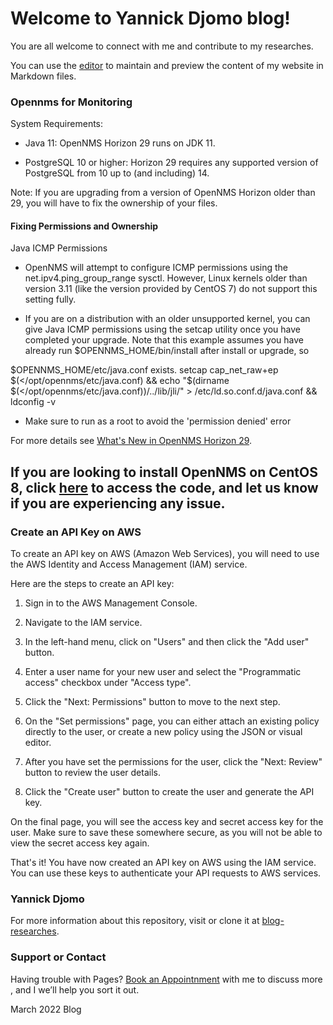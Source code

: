 # Welcome to Yannick Djomo blog!

You are all welcome to connect with me and contribute to my researches.

You can use the [editor](https://github.com/franckya/blog-researches/edit/gh-pages/index.md) to maintain and preview the content of my website in Markdown files.

### Opennms for Monitoring

System Requirements: 

- Java 11: OpenNMS Horizon 29 runs on JDK 11.

- PostgreSQL 10 or higher: Horizon 29 requires any supported version of PostgreSQL from 10 up to (and including) 14.

Note: If you are upgrading from a version of OpenNMS Horizon older than 29, you will have to fix the ownership of your files.

#### Fixing Permissions and Ownership

Java ICMP Permissions

- OpenNMS will attempt to configure ICMP permissions using the net.ipv4.ping_group_range sysctl. However, Linux kernels older than version 3.11 (like the version provided by CentOS 7) do not support this setting fully.

- If you are on a distribution with an older unsupported kernel, you can give Java ICMP permissions using the setcap utility once you have completed your upgrade. Note that this example assumes you have already run $OPENNMS_HOME/bin/install after install or upgrade, so

$OPENNMS_HOME/etc/java.conf exists.
setcap cap_net_raw+ep $(</opt/opennms/etc/java.conf) && echo "$(dirname $(</opt/opennms/etc/java.conf))/../lib/jli/" > /etc/ld.so.conf.d/java.conf && ldconfig -v

- Make sure to run as a root to avoid the 'permission denied' error

For more details see [What's New in OpenNMS Horizon 29](https://docs.opennms.com/horizon/29/releasenotes/whatsnew.html).


## If you are looking to install OpenNMS on CentOS 8, click [here](https://franckya.github.io/openNMS/) to access the code, and let us know if you are experiencing any issue. 

### Create an API Key on AWS

To create an API key on AWS (Amazon Web Services), you will need to use the AWS Identity and Access Management (IAM) service.

Here are the steps to create an API key:

1. Sign in to the AWS Management Console.

2. Navigate to the IAM service.

3. In the left-hand menu, click on "Users" and then click the "Add user" button.

4. Enter a user name for your new user and select the "Programmatic access" checkbox under "Access type".

5. Click the "Next: Permissions" button to move to the next step.

6. On the "Set permissions" page, you can either attach an existing policy directly to the user, or create a new policy using the JSON or visual editor.

7. After you have set the permissions for the user, click the "Next: Review" button to review the user details.

8. Click the "Create user" button to create the user and generate the API key.

On the final page, you will see the access key and secret access key for the user. Make sure to save these somewhere secure, as you will not be able to view the secret access key again.

That's it! You have now created an API key on AWS using the IAM service. You can use these keys to authenticate your API requests to AWS services.


### Yannick Djomo

For more information about this repository, visit or clone it at [blog-researches](https://github.com/franckya/blog-researches/settings/pages). 

### Support or Contact

Having trouble with Pages? [Book an Appointnment](https://calendly.com/fkengne-mcdns/30min?month=2022-03) with me to discuss more , and I we’ll help you sort it out.

March 2022 Blog

